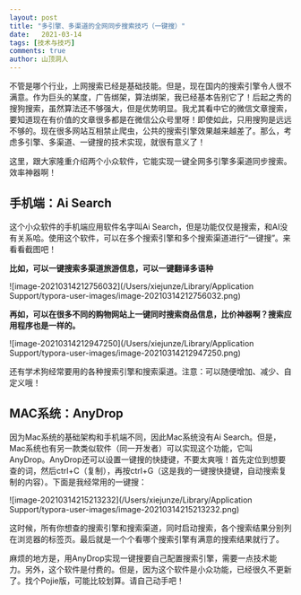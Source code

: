 ```yaml
---
layout: post
title: "多引擎、多渠道的全网同步搜索技巧（一键搜）"
date:   2021-03-14
tags: [技术与技巧]
comments: true
author: 山顶洞人
---
```


不管是哪个行业，上网搜索已经是基础技能。但是，现在国内的搜索引擎令人很不满意。作为巨头的某度，广告绑架，算法绑架，我已经基本告别它了！后起之秀的搜狗搜索，虽然算法还不够强大，但是优势明显。我尤其看中它的微信文章搜索，要知道现在有价值的文章很多都是在微信公众号里呀！即使如此，只用搜狗是远远不够的。现在很多网站互相禁止爬虫，公共的搜索引擎效果越来越差了。那么，考虑多引擎、多渠道、一键搜的技术实现，就很有意义了！

这里，跟大家隆重介绍两个小众软件，它能实现一键全网多引擎多渠道同步搜索。效率神器啊！

## 手机端：Ai Search

这个小众软件的手机端应用软件名字叫Ai Search，但是功能仅仅是搜索，和AI没有关系哈。使用这个软件，可以在多个搜索引擎和多个搜索渠道进行“一键搜”。来看看截图吧！

**比如，可以一键搜索多渠道旅游信息，可以一键翻译多语种**

![image-20210314212756032](/Users/xiejunze/Library/Application Support/typora-user-images/image-20210314212756032.png)





**再如，可以在很多不同的购物网站上一键同时搜索商品信息，比价神器啊？搜索应用程序也是一样的。**

![image-20210314212947250](/Users/xiejunze/Library/Application Support/typora-user-images/image-20210314212947250.png)



还有学术狗经常要用的各种搜索引擎和搜索渠道。注意：可以随便增加、减少、自定义哦！



## MAC系统：AnyDrop

因为Mac系统的基础架构和手机端不同，因此Mac系统没有Ai Search。但是，Mac系统也有另一款类似软件（同一开发者）可以实现这个功能，它叫AnyDrop。AnyDrop还可以设置一键搜的快捷键，不要太爽哦！首先定位到想要查的词，然后ctrl+C（复制），再按ctrl+G（这是我的一键搜快捷键，自动搜索复制的内容）。下面是我经常用的一键搜：

![image-20210314215213232](/Users/xiejunze/Library/Application Support/typora-user-images/image-20210314215213232.png)

这时候，所有你想查的搜索引擎和搜索渠道，同时启动搜索，各个搜索结果分别列在浏览器的标签页。最后就是一个个看哪个搜索引擎有满意的搜索结果就行了。

麻烦的地方是，用AnyDrop实现一键搜要自己配置搜索引擎，需要一点技术能力。另外，这个软件是付费的。但是，因为这个软件是小众功能，已经很久不更新了。找个Pojie版，可能比较划算。请自己动手吧！